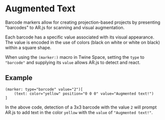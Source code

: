 # Augmented Text

Barcode markers allow for creating projection-based projects by presenting "barcodes" to AR.js for scanning and visual augmentation.

Each barcode has a specific value associated with its visual appearance. The value is encoded in the use of colors (black on white or white on black) within a square shape.

When using the `(marker:)` macro in Twine Space, setting the `type` to `"barcode"` and supplying its `value` allows AR.js to detect and react.

## Example

```twee
(marker: type="barcode" value="2")[
    (text: color="yellow" position="0 0 0" value="Augmented text!")
]
```

In the above code, detection of a 3x3 barcode with the value `2` will prompt AR.js to add text in the color `yellow` with the `value` of `"Augmented text!"`.
